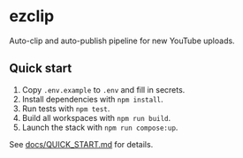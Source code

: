 # ezclip

Auto-clip and auto-publish pipeline for new YouTube uploads.

## Quick start

1. Copy `.env.example` to `.env` and fill in secrets.
2. Install dependencies with `npm install`.
3. Run tests with `npm test`.
4. Build all workspaces with `npm run build`.
5. Launch the stack with `npm run compose:up`.

See [docs/QUICK_START.md](docs/QUICK_START.md) for details.
